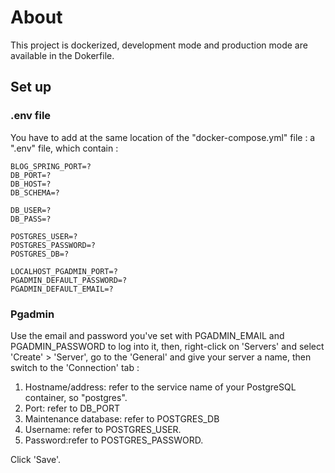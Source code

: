 # About

This project is dockerized, development mode and production mode are available in the Dokerfile.

## Set up  


### .env file

You have to add at the same location of the "docker-compose.yml" file : a ".env" file, which contain :
```
BLOG_SPRING_PORT=?
DB_PORT=?
DB_HOST=?
DB_SCHEMA=?

DB_USER=?
DB_PASS=?

POSTGRES_USER=?
POSTGRES_PASSWORD=?
POSTGRES_DB=?

LOCALHOST_PGADMIN_PORT=?
PGADMIN_DEFAULT_PASSWORD=?
PGADMIN_DEFAULT_EMAIL=?
```

### Pgadmin

Use the email and password you've set with PGADMIN_EMAIL and PGADMIN_PASSWORD to log into it, then, right-click on 'Servers' and select 'Create' > 'Server',
go to the 'General' and give your server a name, then switch to the 'Connection' tab :

1. Hostname/address:  refer to the service name of your PostgreSQL container, so "postgres".
2. Port: refer to DB_PORT
3. Maintenance database: refer to POSTGRES_DB
4. Username: refer to POSTGRES_USER.
5. Password:refer to POSTGRES_PASSWORD.

Click 'Save'.